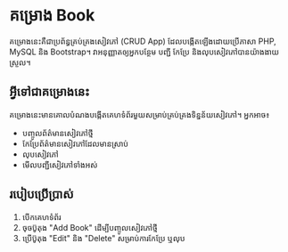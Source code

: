 # គម្រោង Book

គម្រោងនេះគឺជាប្រព័ន្ធគ្រប់គ្រងសៀវភៅ (CRUD App) ដែលបង្កើតឡើងដោយប្រើភាសា PHP, MySQL និង Bootstrap។ វាអនុញ្ញាតឲ្យអ្នកបន្ថែម បញ្ជី កែប្រែ និងលុបសៀវភៅបានយ៉ាងងាយស្រួល។

## អ្វីទៅជាគម្រោងនេះ

គម្រោងនេះមានគោលបំណងបង្កើតគេហទំព័រមួយសម្រាប់គ្រប់គ្រងទិន្នន័យសៀវភៅ។ អ្នកអាច៖
- បញ្ចូលព័ត៌មានសៀវភៅថ្មី
- កែប្រែព័ត៌មានសៀវភៅដែលមានស្រាប់
- លុបសៀវភៅ
- មើលបញ្ជីសៀវភៅទាំងអស់

##  របៀបប្រើប្រាស់

1. បើកគេហទំព័រ
2. ចុចប៊ូតុង "Add Book" ដើម្បីបញ្ចូលសៀវភៅថ្មី
3. ប្រើប៊ូតុង "Edit" និង "Delete" សម្រាប់ការកែប្រែ ឬលុប
